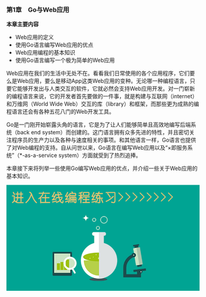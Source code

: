 ### 第1章　Go与Web应用

**本章主要内容**

+ Web应用的定义
+ 使用Go语言编写Web应用的优点
+ Web应用编程的基本知识
+ 使用Go语言编写一个极为简单的Web应用

Web应用在我们的生活中无处不在。看看我们日常使用的各个应用程序，它们要么是Web应用，要么是移动App这类Web应用的变种。无论哪一种编程语言，只要它能够开发出与人类交互的软件，它就必然会支持Web应用开发。对一门崭新的编程语言来说，它的开发者首先要做的一件事，就是构建与互联网（internet）和万维网（World Wide Web）交互的库（library）和框架，而那些更为成熟的编程语言还会有各种五花八门的Web开发工具。

Go是一门刚开始崭露头角的语言，它是为了让人们能够简单且高效地编写后端系统（back end system）而创建的。这门语言拥有众多先进的特性，并且密切关注程序员的生产力以及各种与速度相关的事项。和其他语言一样，Go语言也提供了对Web编程的支持。自从问世以来，Go语言在编写Web应用以及“×即服务系统”（*-as-a-service system）方面就受到了热烈追捧。

本章接下来将列举一些使用Go编写Web应用的优点，并介绍一些关于Web应用的基本知识。

![20210313FC0FA2BB.jpg](../images/20210313FC0FA2BB.jpg)
